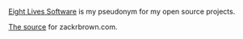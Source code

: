[Eight Lives Software](https://eightlives.net) is my pseudonym for my open source projects.

[The source](https://github.com/zrbrown/zackrbrown.com) for zackrbrown.com.